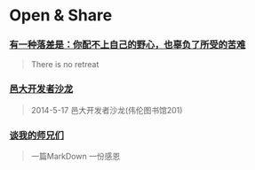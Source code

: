 #  Open & Share

### [有一种落差是：你配不上自己的野心，也辜负了所受的苦难](luocha.md)
>There is no retreat


### [邑大开发者沙龙](wyu-dev-conf.md)

>2014-5-17 邑大开发者沙龙(伟伦图书馆201)


### [谈我的师兄们](thank.md)

>一篇MarkDown 一份感恩







